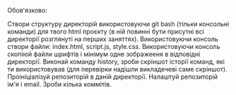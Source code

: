 Обов'язково:

Створи структуру директорій використовуючи git bash (тільки консольні команди) для твого html проєкту (в ній повинні бути присутні всі директорії розглянуті на перших заняттях).
Використовуючи консоль створи файли: index.html, script.js, style.css.
Використовуючи консоль скопіюй файли шрифтів і мінімум одне зображееня в відповідні директорії.
Виконай команду history, зроби скріншот історії команд, які ти використовував (для перевірки надішли викладечеві саме скріншот).
Проініціалізуй репозиторій в даній директорії.
Налаштуй репозиторій ім'я і email.
Зроби кілька коммітів.
